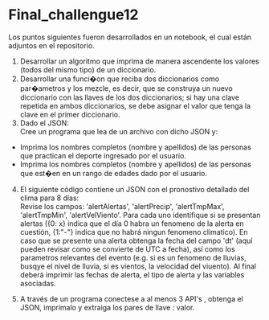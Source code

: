 # Final_challengue12
Los puntos siguientes fueron desarrollados en un notebook, el cual están adjuntos en el repositorio.
1. Desarrollar un algoritmo que imprima de manera ascendente los valores (todos del mismo tipo) de un diccionario.<br>
2. Desarrollar una funci�on que reciba dos diccionarios como par�ametros y los mezcle, es decir, que se construya un nuevo diccionario con las llaves de los dos diccionarios; si hay una clave repetida en ambos diccionarios, se debe asignar el valor que tenga la clave en el primer diccionario.<br>
3. Dado el JSON:<br>
Cree un programa que lea de un archivo con dicho JSON y:<br>
- Imprima los nombres completos (nombre y apellidos) de las personas que practican el deporte ingresado por el usuario.<br>
- Imprima los nombres completos (nombre y apellidos) de las personas que est�en en un rango de edades dado por el usuario.<br>
4. El siguiente código contiene un JSON con el pronostivo detallado del clima para 8 días:<br>
Revise los campos: 'alertAlertas', 'alertPrecip', 'alertTmpMax', 'alertTmpMin', 'alertVelViento'. Para cada uno identifique si se presentan alertas ({0: x} indica que el día 0 habra un fenomeno de la alerta en cuestión, {1:"-"} indica que no habrá ningun fenomeno climatico). En caso que se presente una alerta obtenga la fecha del campo 'dt' (aquí pueden revisar como se convierte de UTC a fecha), así como los parametros relevantes del evento (e.g. si es un fenomeno de lluvias, busqye el nivel de lluvia, si es vientos, la velocidad del viuento). Al final deberá imprimir las fechas de alerta, el tipo de alerta y las variables asociadas.<br>

5. A través de un programa conectese a al menos 3 API's , obtenga el JSON, imprimalo y extraiga los pares de llave : valor.<br>
